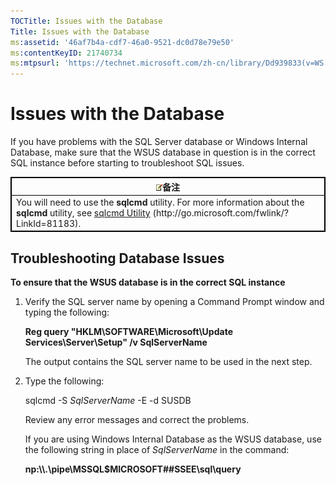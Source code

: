 ```yaml
---
TOCTitle: Issues with the Database
Title: Issues with the Database
ms:assetid: '46af7b4a-cdf7-46a0-9521-dc0d78e79e50'
ms:contentKeyID: 21740734
ms:mtpsurl: 'https://technet.microsoft.com/zh-cn/library/Dd939833(v=WS.10)'
---
```


Issues with the Database
========================

If you have problems with the SQL Server database or Windows Internal Database, make sure that the WSUS database in question is in the correct SQL instance before starting to troubleshoot SQL issues.

 
<table style="border:1px solid black;">
<colgroup>
<col width="100%" />
</colgroup>
<thead>
<tr class="header">
<th style="border:1px solid black;" ><img src="images/Dd939833.note(WS.10).gif" />备注</th>
</tr>
</thead>
<tbody>
<tr class="odd">
<td style="border:1px solid black;">You will need to use the <strong>sqlcmd</strong> utility. For more information about the <strong>sqlcmd</strong> utility, see <a href="http://go.microsoft.com/fwlink/?linkid=81183">sqlcmd Utility</a> (http://go.microsoft.com/fwlink/?LinkId=81183).
</td>
</tr>
</tbody>
</table>
 

Troubleshooting Database Issues
-------------------------------

**To ensure that the WSUS database is in the correct SQL instance**
1.  Verify the SQL server name by opening a Command Prompt window and typing the following:

    **Reg query "HKLM\\SOFTWARE\\Microsoft\\Update Services\\Server\\Setup" /v SqlServerName**

    The output contains the SQL server name to be used in the next step.

2.  Type the following:

    sqlcmd -S *SqlServerName* -E -d SUSDB

    Review any error messages and correct the problems.

    If you are using Windows Internal Database as the WSUS database, use the following string in place of *SqlServerName* in the command:

    **np:\\\\.\\pipe\\MSSQL$MICROSOFT\#\#SSEE\\sql\\query**
